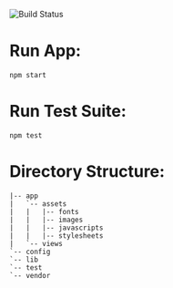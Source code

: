 ![Build Status](https://travis-ci.org/twinlabs/brooch.png)

Run App:
========
`npm start`

Run Test Suite:
===============
`npm test`

Directory Structure:
====================

```
|-- app
|   `-- assets
|   |   |-- fonts
|   |   |-- images
|   |   |-- javascripts
|   |   |-- stylesheets
|   `-- views
`-- config
`-- lib
`-- test
`-- vendor

```
